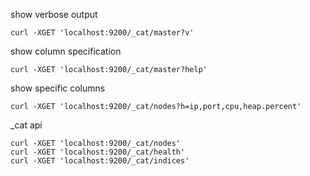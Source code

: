 show verbose output
```
curl -XGET 'localhost:9200/_cat/master?v'
```
show column specification
```
curl -XGET 'localhost:9200/_cat/master?help'
```
show specific columns
```
curl -XGET 'localhost:9200/_cat/nodes?h=ip,port,cpu,heap.percent'
```
_cat api
```
curl -XGET 'localhost:9200/_cat/nodes'
curl -XGET 'localhost:9200/_cat/health'
curl -XGET 'localhost:9200/_cat/indices'
```